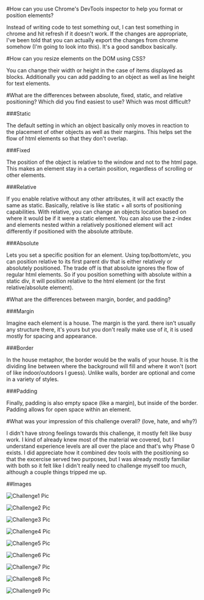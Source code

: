 #How can you use Chrome's DevTools inspector to help you format or position elements?

Instead of writing code to test something out, I can test something in chrome and
hit refresh if it doesn't work. If the changes are appropriate, I've been told
that you can actually export the changes from chrome somehow (I'm going to look 
into this). It's a good sandbox basically.

#How can you resize elements on the DOM using CSS?

You can change their width or height in the case of items displayed as blocks.
Additionally you can add padding to an object as well as line height for text 
elements.

#What are the differences between absolute, fixed, static, and relative
positioning? Which did you find easiest to use? Which was most difficult?

###Static

The default setting in which an object basically only moves in reaction to the
placement of other objects as well as their margins. This helps set the flow
of html elements so that they don't overlap.

###Fixed

The position of the object is relative to the window and not to the html page.
This makes an element stay in a certain position, regardless of scrolling or 
other elements.

###Relative

If you enable relative without any other attributes, it will act exactly the same
as static. Basically, relative is like static + all sorts of positioning 
capabilities. With relative, you can change an objects location based on where it
would be if it were a static element. You can also use the z-index and elements
nested within a relatively positioned element will act differently if positioned 
with the absolute attribute.

###Absolute

Lets you set a specific position for an element. Using top/bottom/etc, you can
position relative to its first parent div that is either relatively or absolutely
positioned. The trade off is that absolute ignores the flow of regular html 
elements. So if you position something with absolute within a static div, it will
position relative to the html element (or the first relative/absolute element).

#What are the differences between margin, border, and padding?

###Margin

Imagine each element is a house. The margin is the yard. there isn't usually any
structure there, it's yours but you don't really make use of it, it is used mostly
for spacing and appearance.

###Border

In the house metaphor, the border would be the walls of your house. It is the
dividing line between where the background will fill and where it won't (sort of 
like indoor/outdoors I guess). Unlike walls, border are optional and come in a 
variety of styles.

###Padding

Finally, padding is also empty space (like a margin), but inside of the border. 
Padding allows for open space within an element.


#What was your impression of this challenge overall? (love, hate, and why?)

I didn't have strong feelings towards this challenge, it mostly felt like busy
work. I kind of already knew most of the material we covered, but I understand
experience levels are all over the place and that's why Phase 0 exists. I did 
appreciate how it combined dev tools with the positioning so that the excercise
served two purposes, but I was already mostly familiar with both so it felt
like I didn't really need to challenge myself too much, although a couple things
tripped me up.

##Images

![Challenge1 Pic](/week-3/chrome-devtools/imgs/Challenge1.png)

![Challenge2 Pic](/week-3/chrome-devtools/imgs/Challenge2.png)

![Challenge3 Pic](/week-3/chrome-devtools/imgs/Challenge3.png)

![Challenge4 Pic](/week-3/chrome-devtools/imgs/Challenge4.png)

![Challenge5 Pic](/week-3/chrome-devtools/imgs/Challenge5.png)

![Challenge6 Pic](/week-3/chrome-devtools/imgs/Challenge6.png)

![Challenge7 Pic](/week-3/chrome-devtools/imgs/Challenge7.png)

![Challenge8 Pic](/week-3/chrome-devtools/imgs/Challenge8.png)

![Challenge9 Pic](/week-3/chrome-devtools/imgs/Challenge9.png)
